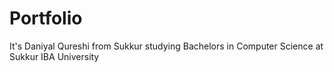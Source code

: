 # Portfolio
It's Daniyal Qureshi from Sukkur studying Bachelors in Computer Science at Sukkur IBA University 
